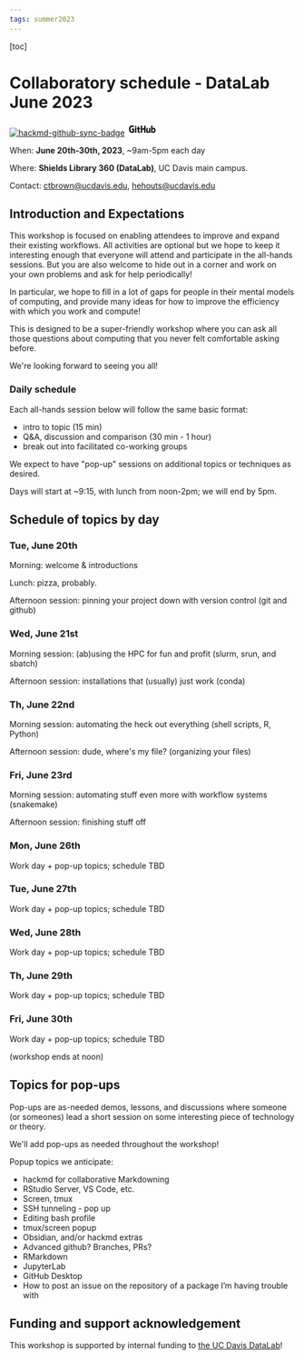 ```yaml
---
tags: summer2023
---
```


[toc]

# Collaboratory schedule - DataLab June 2023

[![hackmd-github-sync-badge](https://hackmd.io/KhkZGZhyRt6pu4lbEHi6ow/badge)](https://hackmd.io/KhkZGZhyRt6pu4lbEHi6ow) [![github](https://raw.githubusercontent.com/ngs-docs/2023-june-datalab-collaboratory/main/images/GitHub_Logo.png)](https://github.com/ngs-docs/2023-june-datalab-collaboratory/blob/main/SCHEDULE.md)


When: **June 20th-30th, 2023**, ~9am-5pm each day

Where: **Shields Library 360 (DataLab)**, UC Davis main campus.

Contact: ctbrown@ucdavis.edu, hehouts@ucdavis.edu

## Introduction and Expectations

This workshop is focused on enabling attendees to improve and expand their existing workflows. All activities are optional but we hope to keep it interesting enough that everyone will attend and participate in the all-hands sessions. But you are also welcome to hide out in a corner and work on your own problems and ask for help periodically!

In particular, we hope to fill in a lot of gaps for people in their mental models of computing, and provide many ideas for how to improve the efficiency with which you work and compute!

This is designed to be a super-friendly workshop where you can ask all those questions about computing that you never felt comfortable asking before.

We're looking forward to seeing you all!

### Daily schedule

Each all-hands session below will follow the same basic format:
* intro to topic (15 min)
* Q&A, discussion and comparison (30 min - 1 hour)
* break out into facilitated co-working groups

We expect to have "pop-up" sessions on additional topics or techniques as desired.

Days will start at ~9:15, with lunch from noon-2pm; we will end by 5pm.

## Schedule of topics by day

### Tue, June 20th

Morning: welcome & introductions

Lunch: pizza, probably.

Afternoon session: pinning your project down with version control (git and github)

### Wed, June 21st

Morning session: (ab)using the HPC for fun and profit (slurm, srun, and sbatch)

Afternoon session: installations that (usually) just work (conda)

### Th, June 22nd

Morning session: automating the heck out everything (shell scripts, R, Python)

Afternoon session: dude, where's my file? (organizing your files)

### Fri, June 23rd

Morning session: automating stuff even more with workflow systems (snakemake)

Afternoon session: finishing stuff off

### Mon, June 26th

Work day + pop-up topics; schedule TBD

### Tue, June 27th

Work day + pop-up topics; schedule TBD

### Wed, June 28th

Work day + pop-up topics; schedule TBD

### Th, June 29th

Work day + pop-up topics; schedule TBD

### Fri, June 30th

Work day + pop-up topics; schedule TBD

(workshop ends at noon)

## Topics for pop-ups

Pop-ups are as-needed demos, lessons, and discussions where someone (or someones) lead a short session on some interesting piece of technology or theory.

We'll add pop-ups as needed throughout the workshop!

Popup topics we anticipate:

* hackmd for collaborative Markdowning
* RStudio Server, VS Code, etc.
* Screen, tmux
* SSH tunneling - pop up
* Editing bash profile
* tmux/screen popup
* Obsidian, and/or hackmd extras
* Advanced github? Branches, PRs?
* RMarkdown
* JupyterLab
* GitHub Desktop
* How to post an issue on the repository of a package I’m having trouble with

## Funding and support acknowledgement

This workshop is supported by internal funding to [the UC Davis DataLab](https://datalab.ucdavis.edu/)!
